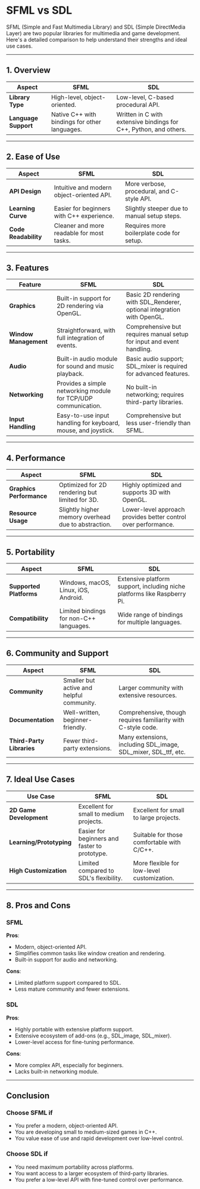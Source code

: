# SFML vs SDL

SFML (Simple and Fast Multimedia Library) and SDL (Simple DirectMedia Layer) are two popular libraries for multimedia and game development. Here's a detailed comparison to help understand their strengths and ideal use cases.

---

## **1. Overview**

| **Aspect**        | **SFML**                                     | **SDL**                                      |
|--------------------|----------------------------------------------|----------------------------------------------|
| **Library Type**   | High-level, object-oriented.                 | Low-level, C-based procedural API.           |
| **Language Support** | Native C++ with bindings for other languages. | Written in C with extensive bindings for C++, Python, and others. |

---

## **2. Ease of Use**

| **Aspect**          | **SFML**                                     | **SDL**                                      |
|----------------------|----------------------------------------------|----------------------------------------------|
| **API Design**       | Intuitive and modern object-oriented API.    | More verbose, procedural, and C-style API.   |
| **Learning Curve**   | Easier for beginners with C++ experience.    | Slightly steeper due to manual setup steps.  |
| **Code Readability** | Cleaner and more readable for most tasks.    | Requires more boilerplate code for setup.    |

---

## **3. Features**

| **Feature**             | **SFML**                                                                 | **SDL**                                                                 |
|--------------------------|--------------------------------------------------------------------------|--------------------------------------------------------------------------|
| **Graphics**             | Built-in support for 2D rendering via OpenGL.                           | Basic 2D rendering with SDL_Renderer, optional integration with OpenGL.  |
| **Window Management**    | Straightforward, with full integration of events.                       | Comprehensive but requires manual setup for input and event handling.    |
| **Audio**                | Built-in audio module for sound and music playback.                     | Basic audio support; SDL_mixer is required for advanced features.        |
| **Networking**           | Provides a simple networking module for TCP/UDP communication.          | No built-in networking; requires third-party libraries.                  |
| **Input Handling**       | Easy-to-use input handling for keyboard, mouse, and joystick.           | Comprehensive but less user-friendly than SFML.                          |

---

## **4. Performance**

| **Aspect**               | **SFML**                                     | **SDL**                                      |
|--------------------------|----------------------------------------------|----------------------------------------------|
| **Graphics Performance** | Optimized for 2D rendering but limited for 3D. | Highly optimized and supports 3D with OpenGL. |
| **Resource Usage**       | Slightly higher memory overhead due to abstraction. | Lower-level approach provides better control over performance. |

---

## **5. Portability**

| **Aspect**              | **SFML**                                     | **SDL**                                      |
|-------------------------|----------------------------------------------|----------------------------------------------|
| **Supported Platforms** | Windows, macOS, Linux, iOS, Android.         | Extensive platform support, including niche platforms like Raspberry Pi. |
| **Compatibility**       | Limited bindings for non-C++ languages.      | Wide range of bindings for multiple languages. |

---

## **6. Community and Support**

| **Aspect**              | **SFML**                                     | **SDL**                                      |
|-------------------------|----------------------------------------------|----------------------------------------------|
| **Community**           | Smaller but active and helpful community.    | Larger community with extensive resources.   |
| **Documentation**       | Well-written, beginner-friendly.             | Comprehensive, though requires familiarity with C-style code. |
| **Third-Party Libraries** | Fewer third-party extensions.               | Many extensions, including SDL_image, SDL_mixer, SDL_ttf, etc. |

---

## **7. Ideal Use Cases**

| **Use Case**             | **SFML**                                     | **SDL**                                      |
|--------------------------|----------------------------------------------|----------------------------------------------|
| **2D Game Development**  | Excellent for small to medium projects.      | Excellent for small to large projects.       |
| **Learning/Prototyping** | Easier for beginners and faster to prototype.| Suitable for those comfortable with C/C++.   |
| **High Customization**   | Limited compared to SDL's flexibility.       | More flexible for low-level customization.   |

---

## **8. Pros and Cons**

### **SFML**

**Pros**:

- Modern, object-oriented API.
- Simplifies common tasks like window creation and rendering.
- Built-in support for audio and networking.

**Cons**:

- Limited platform support compared to SDL.
- Less mature community and fewer extensions.

### **SDL**

**Pros**:

- Highly portable with extensive platform support.
- Extensive ecosystem of add-ons (e.g., SDL_image, SDL_mixer).
- Lower-level access for fine-tuning performance.

**Cons**:

- More complex API, especially for beginners.
- Lacks built-in networking module.

---

## **Conclusion**

### Choose **SFML** if

- You prefer a modern, object-oriented API.
- You are developing small to medium-sized games in C++.
- You value ease of use and rapid development over low-level control.

### Choose **SDL** if

- You need maximum portability across platforms.
- You want access to a larger ecosystem of third-party libraries.
- You prefer a low-level API with fine-tuned control over performance.
